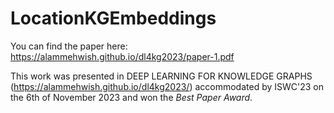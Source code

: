 # LocationKGEmbeddings

You can find the paper here:
https://alammehwish.github.io/dl4kg2023/paper-1.pdf

This work was presented in DEEP LEARNING FOR KNOWLEDGE GRAPHS (https://alammehwish.github.io/dl4kg2023/) accommodated by ISWC'23 on the 6th of November 2023 and won the *Best Paper Award*.
